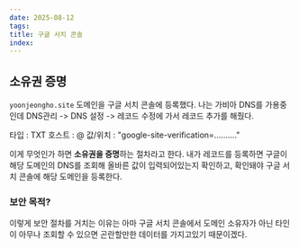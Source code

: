 ```yaml
---
date: 2025-08-12
tags:
title: 구글 서치 콘솔
index:
---
```

## 소유권 증명
`yoonjeongho.site` 도메인을 구글 서치 콘솔에 등록했다.
나는 가비아 DNS를 가용중인데 DNS관리 -> DNS 설정 -> 레코드 수정에 가서 레코드 추가를 해줬다.

타입 : TXT
호스트 : @
값/위치 : "google-site-verification=.........."

이게 무엇인가 하면 **소유권을 증명**하는 절차라고 한다.
내가 레코드를 등록하면 구글이 해당 도메인의 DNS를 조회해 올바른 값이 입력되어있는지 확인하고,
확인돼야 구글 서치 콘솔에 해당 도메인을 등록한다.

### 보안 목적?
이렇게 보안 절차를 거치는 이유는 아마 구글 서치 콘솔에서 도메인 소유자가 아닌 타인이 아무나 조회할 수 있으면 곤란할만한 데이터를 가지고있기 때문이겠다.

